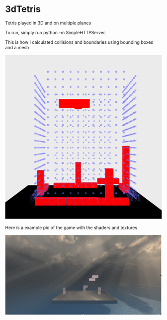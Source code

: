 # 3dTetris
Tetris played in 3D and on multiple planes


To run, simply run python -m SimpleHTTPServer.

This is how I calculated collisions and boundaries using bounding boxes and a mesh 

![Alt text](/boundingBoxes.png?raw=true "Optional Title")


Here is a example pic of the game with the shaders and textures

![Alt text](/example.png?raw=true "Optional Title")
